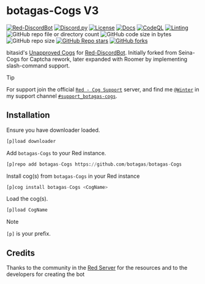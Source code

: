 # botagas-Cogs V3

[![Red-DiscordBot](https://img.shields.io/badge/Red--DiscordBot-V3-red.svg)](https://github.com/Cog-Creators/Red-DiscordBot) [![Discord.py](https://img.shields.io/badge/Discord.py-rewrite-blue.svg)](https://github.com/Rapptz/discord.py/tree/rewrite) [![License](https://img.shields.io/badge/License-MIT-blue)](https://github.com/botagas/botagas-Cogs/blob/main/LICENSE)
[![Docs](https://img.shields.io/badge/DOCS-up-green.svg)](https://cogs.melonbot.io/) [![CodeQL](https://github.com/botagas/botagas-Cogs/actions/workflows/codeql-analysis.yml/badge.svg)](https://github.com/botagas/botagas-Cogs/blob/main/.github/workflows/codeql-analysis.yml) [![Linting](https://github.com/botagas/botagas-Cogs/actions/workflows/tests.yml/badge.svg)](https://github.com/botagas/botagas-Cogs/blob/main/.github/workflows/tests.yml) 
![GitHub repo file or directory count](https://img.shields.io/github/directory-file-count/botagas/botagas-Cogs) ![GitHub code size in bytes](https://img.shields.io/github/languages/code-size/botagas/botagas-Cogs) ![GitHub repo size](https://img.shields.io/github/repo-size/botagas/botagas-Cogs)
[![GitHub Repo stars](https://img.shields.io/github/stars/botagas/botagas-Cogs?style=plastic&color=%23696969)](https://github.com/botagas/botagas-Cogs/stargazers) [![GitHub forks](https://img.shields.io/github/forks/botagas/botagas-Cogs?style=plastic&color=%23696969)](https://github.com/botagas/botagas-Cogs/forks)

bitasid's [Unapproved Cogs](https://cogboard.discord.red/t/botagas-cogs/1319) for [Red-DiscordBot](https://github.com/Cog-Creators/Red-DiscordBot/). Initially forked from Seina-Cogs for Captcha rework, later expanded with Roomer by implementing slash-command support.


> [!TIP]
> For support join the official [`Red - Cog Support`](https://discord.gg/GET4DVk) server, and find me [`@Winter`](https://discordapp.com/users/326866295150739457) in my support channel [`#support_botagas-cogs`](https://discord.com/channels/240154543684321280/1166073721056931890).


## Installation

Ensure you have downloader loaded.
```py
[p]load downloader
```

Add `botagas-Cogs` to your Red instance.
```py
[p]repo add botagas-Cogs https://github.com/botagas/botagas-Cogs
```

Install cog(s) from `botagas-Cogs` in your Red instance
```py
[p]cog install botagas-Cogs <CogName>
```

Load the cog(s).
```py
[p]load CogName
```

> [!NOTE]
> `[p]` is your prefix.


## Credits
Thanks to the community in the [Red Server](https://discord.gg/red) for the resources and to the developers for creating the bot
